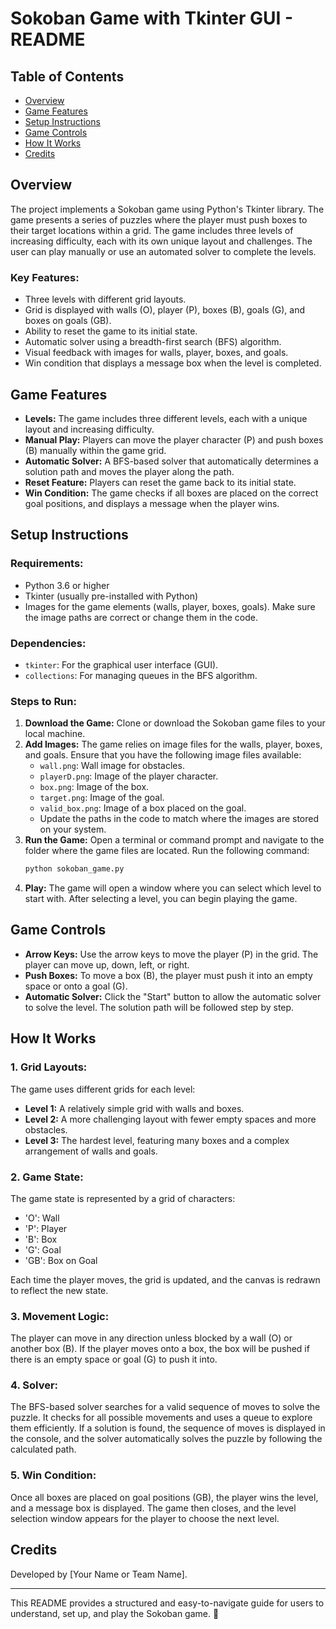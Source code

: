# Sokoban Game with Tkinter GUI - README

## Table of Contents
- [Overview](#overview)
- [Game Features](#game-features)
- [Setup Instructions](#setup-instructions)
- [Game Controls](#game-controls)
- [How It Works](#how-it-works)
- [Credits](#credits)

## Overview
The project implements a Sokoban game using Python's Tkinter library. The game presents a series of puzzles where the player must push boxes to their target locations within a grid. The game includes three levels of increasing difficulty, each with its own unique layout and challenges. The user can play manually or use an automated solver to complete the levels.

### Key Features:
- Three levels with different grid layouts.
- Grid is displayed with walls (O), player (P), boxes (B), goals (G), and boxes on goals (GB).
- Ability to reset the game to its initial state.
- Automatic solver using a breadth-first search (BFS) algorithm.
- Visual feedback with images for walls, player, boxes, and goals.
- Win condition that displays a message box when the level is completed.

## Game Features
- **Levels:** The game includes three different levels, each with a unique layout and increasing difficulty.
- **Manual Play:** Players can move the player character (P) and push boxes (B) manually within the game grid.
- **Automatic Solver:** A BFS-based solver that automatically determines a solution path and moves the player along the path.
- **Reset Feature:** Players can reset the game back to its initial state.
- **Win Condition:** The game checks if all boxes are placed on the correct goal positions, and displays a message when the player wins.

## Setup Instructions
### Requirements:
- Python 3.6 or higher
- Tkinter (usually pre-installed with Python)
- Images for the game elements (walls, player, boxes, goals). Make sure the image paths are correct or change them in the code.

### Dependencies:
- `tkinter`: For the graphical user interface (GUI).
- `collections`: For managing queues in the BFS algorithm.

### Steps to Run:
1. **Download the Game:** Clone or download the Sokoban game files to your local machine.
2. **Add Images:** The game relies on image files for the walls, player, boxes, and goals. Ensure that you have the following image files available:
   - `wall.png`: Wall image for obstacles.
   - `playerD.png`: Image of the player character.
   - `box.png`: Image of the box.
   - `target.png`: Image of the goal.
   - `valid_box.png`: Image of a box placed on the goal.
   - Update the paths in the code to match where the images are stored on your system.
3. **Run the Game:** Open a terminal or command prompt and navigate to the folder where the game files are located. Run the following command:
   ```sh
   python sokoban_game.py
   ```
4. **Play:** The game will open a window where you can select which level to start with. After selecting a level, you can begin playing the game.

## Game Controls
- **Arrow Keys:** Use the arrow keys to move the player (P) in the grid. The player can move up, down, left, or right.
- **Push Boxes:** To move a box (B), the player must push it into an empty space or onto a goal (G).
- **Automatic Solver:** Click the "Start" button to allow the automatic solver to solve the level. The solution path will be followed step by step.

## How It Works
### 1. Grid Layouts:
The game uses different grids for each level:
- **Level 1:** A relatively simple grid with walls and boxes.
- **Level 2:** A more challenging layout with fewer empty spaces and more obstacles.
- **Level 3:** The hardest level, featuring many boxes and a complex arrangement of walls and goals.

### 2. Game State:
The game state is represented by a grid of characters:
- 'O': Wall
- 'P': Player
- 'B': Box
- 'G': Goal
- 'GB': Box on Goal

Each time the player moves, the grid is updated, and the canvas is redrawn to reflect the new state.

### 3. Movement Logic:
The player can move in any direction unless blocked by a wall (O) or another box (B). If the player moves onto a box, the box will be pushed if there is an empty space or goal (G) to push it into.

### 4. Solver:
The BFS-based solver searches for a valid sequence of moves to solve the puzzle. It checks for all possible movements and uses a queue to explore them efficiently. If a solution is found, the sequence of moves is displayed in the console, and the solver automatically solves the puzzle by following the calculated path.

### 5. Win Condition:
Once all boxes are placed on goal positions (GB), the player wins the level, and a message box is displayed. The game then closes, and the level selection window appears for the player to choose the next level.

## Credits
Developed by [Your Name or Team Name].

---
This README provides a structured and easy-to-navigate guide for users to understand, set up, and play the Sokoban game. 🚀
